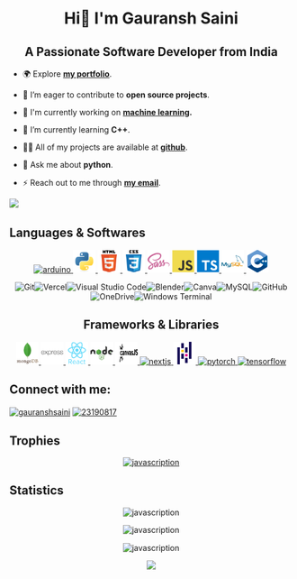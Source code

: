 <h1 align="center">Hi👋 I'm Gauransh Saini</h1>  
<h2 align="center">A Passionate Software Developer from India</h2>  
  
  
- 🌍 Explore **<a href="https://gauran.in">my portfolio</a>**.
  
- 🤝 I’m eager to contribute to **open source projects**.

- 🚀 I'm currently working on  **[machine learning](https://pytorch.org/).**

- 🧠 I’m currently learning **C++**.
  
- 👨‍💻 All of my projects are available at **[github](https://github.com/javascription)**.
  
- 💬 Ask me about **python**.

-  ⚡ Reach out to me through **<a href="mailto:info@gauran.in">my email</a>**.

  
<a href="https://www.github.com/javascription" target="_blank" rel="noreferrer"><img
src="https://img.shields.io/github/followers/javascription?label=Followers&style=for-the-badge&logo=github&labelColor=1c1917&color=0891b2" /></a>

<h2 align="left">Languages & Softwares</h2> 
<section align="center">
<a href="https://www.arduino.cc/" target="_blank" rel="noreferrer"> <img src="https://cdn.worldvectorlogo.com/logos/arduino-1.svg" alt="arduino" width="40" height="40"/> </a> <a href="https://www.python.org" target="_blank" rel="noreferrer"> <img src="https://raw.githubusercontent.com/devicons/devicon/master/icons/python/python-original.svg" alt="python" width="40" height="40"/> </a> <a href="https://pytorch.org/" target="_blank" rel="noreferrer">  <a href="https://www.w3.org/html/" target="_blank" rel="noreferrer"> <img src="https://raw.githubusercontent.com/devicons/devicon/master/icons/html5/html5-original-wordmark.svg" alt="html5" width="40" height="40"/> </a> <a href="https://www.w3schools.com/css/" target="_blank" rel="noreferrer"> <img src="https://raw.githubusercontent.com/devicons/devicon/master/icons/css3/css3-original-wordmark.svg" alt="css3" width="40" height="40"/> </a> <a href="https://sass-lang.com" target="_blank" rel="noreferrer"> <img src="https://raw.githubusercontent.com/devicons/devicon/master/icons/sass/sass-original.svg" alt="sass" width="40" height="40"/> </a> <a href="https://www.tensorflow.org" target="_blank" rel="noreferrer"> <a href="https://developer.mozilla.org/en-US/docs/Web/JavaScript" target="_blank" rel="noreferrer"> </a><img src="https://raw.githubusercontent.com/devicons/devicon/master/icons/javascript/javascript-original.svg" alt="javascript" width="40" height="40"/><a href="https://www.typescriptlang.org/" target="_blank" rel="noreferrer"> <img src="https://raw.githubusercontent.com/devicons/devicon/master/icons/typescript/typescript-original.svg" alt="typescript" width="40" height="40"/> </a><a href="https://www.mysql.com/" target="_blank" rel="noreferrer"> <img src="https://raw.githubusercontent.com/devicons/devicon/master/icons/mysql/mysql-original-wordmark.svg" alt="mysql" width="40" height="40"/> </a><a href="https://www.w3schools.com/cpp/" target="_blank" rel="noreferrer"> <img src="https://raw.githubusercontent.com/devicons/devicon/master/icons/cplusplus/cplusplus-original.svg" alt="cplusplus" width="40" height="40"/> </a>

![Git](https://img.shields.io/badge/git-%23F05033.svg?style=for-the-badge&logo=git&logoColor=white)![Vercel](https://img.shields.io/badge/vercel-%23000000.svg?style=for-the-badge&logo=vercel&logoColor=white)![Visual Studio Code](https://img.shields.io/badge/Visual%20Studio%20Code-0078d7.svg?style=for-the-badge&logo=visual-studio-code&logoColor=white)![Blender](https://img.shields.io/badge/blender-%23F5792A.svg?style=for-the-badge&logo=blender&logoColor=white)![Canva](https://img.shields.io/badge/Canva-%2300C4CC.svg?style=for-the-badge&logo=Canva&logoColor=white)![MySQL](https://img.shields.io/badge/mysql-%2300f.svg?style=for-the-badge&logo=mysql&logoColor=white)![GitHub](https://img.shields.io/badge/github-%23121011.svg?style=for-the-badge&logo=github&logoColor=white)![OneDrive](https://img.shields.io/badge/OneDrive-0078D4.svg?style=for-the-badge&logo=microsoftonedrive&logoColor=white)![Windows Terminal](https://img.shields.io/badge/Windows%20Terminal-%234D4D4D.svg?style=for-the-badge&logo=windows-terminal&logoColor=white)

## Frameworks & Libraries
<section align="center">
<a href="https://www.mongodb.com/" target="_blank" rel="noreferrer"> <img src="https://raw.githubusercontent.com/devicons/devicon/master/icons/mongodb/mongodb-original-wordmark.svg" alt="mongodb" width="40" height="40"/> </a><a href="https://expressjs.com" target="_blank" rel="noreferrer"> <img src="https://raw.githubusercontent.com/devicons/devicon/master/icons/express/express-original-wordmark.svg" alt="express" width="40" height="40"/> </a> <a href="https://reactjs.org/" target="_blank" rel="noreferrer"> <img src="https://raw.githubusercontent.com/devicons/devicon/master/icons/react/react-original-wordmark.svg" alt="react" width="40" height="40"/> </a>  <a href="https://nodejs.org" target="_blank" rel="noreferrer"> <img src="https://raw.githubusercontent.com/devicons/devicon/master/icons/nodejs/nodejs-original-wordmark.svg" alt="nodejs" width="40" height="40"/> </a> <a href="https://canvasjs.com" target="_blank" rel="noreferrer"> <img src="https://raw.githubusercontent.com/Hardik0307/Hardik0307/master/assets/canvasjs-charts.svg" alt="canvasjs" width="40" height="40"/> </a> <a href="https://nextjs.org/" target="_blank" rel="noreferrer"> <img src="https://cdn.worldvectorlogo.com/logos/nextjs-2.svg" alt="nextjs" width="40" height="40"/> </a><a href="https://pandas.pydata.org/" target="_blank" rel="noreferrer"> <img src="https://raw.githubusercontent.com/devicons/devicon/2ae2a900d2f041da66e950e4d48052658d850630/icons/pandas/pandas-original.svg" alt="pandas" width="40" height="40"/> </a> <a href="https://pytorch.org/" target="_blank" rel="noreferrer"> <img src="https://www.vectorlogo.zone/logos/pytorch/pytorch-icon.svg" alt="pytorch" width="40" height="40"/> </a> <a href="https://www.tensorflow.org" target="_blank" rel="noreferrer"> <img src="https://www.vectorlogo.zone/logos/tensorflow/tensorflow-icon.svg" alt="tensorflow" width="40" height="40"/> </a>
</section>

<h2 align="left">Connect with me:</h2>  
<p align="left">  
<a href="https://linkedin.com/in/gauranshsaini" target="blank"><img align="center" src="https://raw.githubusercontent.com/rahuldkjain/github-profile-readme-generator/master/src/images/icons/Social/linked-in-alt.svg" alt="gauranshsaini" height="30" width="40" /></a>  
<a href="https://stackoverflow.com/users/23190817" target="blank"><img align="center" src="https://raw.githubusercontent.com/rahuldkjain/github-profile-readme-generator/master/src/images/icons/Social/stack-overflow.svg" alt="23190817" height="30" width="40" /></a>  
</p>  

<h2 align="left">Trophies</h2>  

<p align="center"> <a href="https://github.com/ryo-ma/github-profile-trophy"><img src="https://github-profile-trophy.vercel.app/?username=javascription" alt="javascription" /></a> </p>  

 
 <h2 align="left">Statistics</h2>  
<p align="center"><img src="https://profile-readme-stats-javascription.vercel.app/api?username=javascription&show_icons=true&theme=radical&include_all_commits=true&rank_icon=github" alt="javascription" /></p>  
<p align="center"><img src="https://profile-readme-stats-javascription.vercel.app/api/top-langs/?username=javascription&theme=radical&layout=donut" alt="javascription" /></p>  
<p align ="center"><img align="center" src="https://github-readme-streak-stats.herokuapp.com?user=javascription&theme=radical&hide_border=true)](https://git.io/streak-stats" alt="javascription" /></p>

[![](https://visitcount.itsvg.in/api?id=gauranshsaini&label=Profile%20Views&color=0&icon=2&pretty=true)](https://visitcount.itsvg.in)

<!---
javascription/javascription is a ✨ special ✨ repository because its `README.md` (this file) appears on your GitHub profile.
You can click the Preview link to take a look at your changes.
--->
